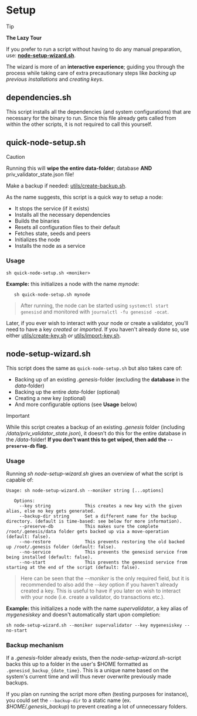 # Setup

> [!TIP]
> **The Lazy Tour**
> 
> If you prefer to run a script without having to do any manual preparation, use: [**node-setup-wizard.sh**](/setup/node-setup-wizard.sh).
>
> The wizard is more of an **interactive experience**; guiding you through the process while taking care of extra precautionary steps like _backing up previous installations_ and _creating keys_.

## dependencies.sh

This script installs all the dependencies (and system configurations) that are necessary for the binary to run. Since this file already gets called from within the other scripts, it is not required to call this yourself.

## quick-node-setup.sh

> [!CAUTION]
> Running this will **wipe the entire data-folder**; database **AND** priv_validator_state.json file!
>
> Make a backup if needed: [utils/create-backup.sh](/utils/create-backup.sh).

As the name suggests, this script is a quick way to setup a node:

- It stops the service (if it exists)
- Installs all the necessary dependencies
- Builds the binaries
- Resets all configuration files to their default
- Fetches state, seeds and peers
- Initializes the node
- Installs the node as a service

### Usage

```
sh quick-node-setup.sh <moniker>
```

**Example:** this initializes a node with the name _mynode_:

```
   sh quick-node-setup.sh mynode
```

> After running, the node can be started using `systemctl start genesisd` and monitored with `journalctl -fu genesisd -ocat`.

Later, if you ever wish to interact with your node or create a validator, you'll need to have a key _created_ or _imported_. If you haven't already done so, use either [utils/create-key.sh](/utils/create-key.sh) _or_ [utils/import-key.sh](/utils/import-key.sh).

## node-setup-wizard.sh

This script does the same as `quick-node-setup.sh` but also takes care of:

- Backing up of an existing _.genesis_-folder (excluding the **database** in the _data_-folder)
- Backing up the entire _data_-folder (optional)
- Creating a new key (optional)
- And more configurable options (see **Usage** below)

> [!IMPORTANT]
> While this script creates a backup of an existing _.genesis_ folder (including _/data/priv_validator_state.json_), it doesn't do this for the entire database in the _/data_-folder! **If you don't want this to get wiped, then add the `--preserve-db` flag.**

### Usage

Running _sh node-setup-wizard.sh_ gives an overview of what the script is capable of:

```
Usage: sh node-setup-wizard.sh --moniker string [...options]

   Options:
     --key string             This creates a new key with the given alias, else no key gets generated.
     --backup-dir string      Set a different name for the backup directory. (default is time-based: see below for more information).
     --preserve-db            This makes sure the complete /root/.genesis/data folder gets backed up via a move-operation (default: false).
     --no-restore             This prevents restoring the old backed up /root/.genesis folder (default: false).
     --no-service             This prevents the genesisd service from being installed (default: false).
     --no-start               This prevents the genesisd service from starting at the end of the script (default: false).
```

> Here can be seen that the _--moniker_ is the only required field, but it is recommended to also add the _--key_ option if you haven't already created a key. This is useful to have if you later on wish to interact with your node (i.e. create a validator, do transactions etc.).

**Example:** this initializes a node with the name _supervalidator_, a key alias of _mygenesiskey_ and doesn't automatically start upon completion:

```
sh node-setup-wizard.sh --moniker supervalidator --key mygenesiskey --no-start
```

### Backup mechanism

If a _.genesis_-folder already exists, then the _node-setup-wizard.sh_-script backs this up to a folder in the user's $HOME formatted as `.genesisd_backup_{date_time}`. This is a unique name based on the system's current time and will thus never overwrite previously made backups.

If you plan on running the script more often (testing purposes for instance), you could set the `--backup-dir` to a static name (ex. _$HOME/.genesis_backup_) to prevent creating a lot of unnecessary folders.
